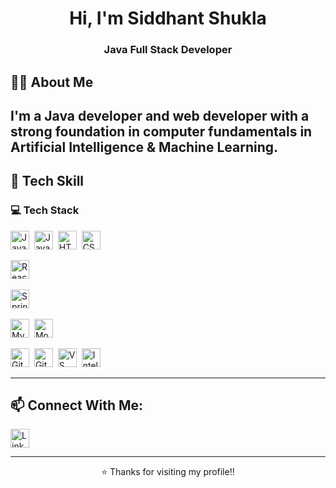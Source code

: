<h1 align="center">Hi, I'm Siddhant Shukla</h1>
<h3 align="center">Java Full Stack Developer</h3>



## 🙋‍♂️ About Me

I'm a Java developer and web developer with a strong foundation in computer fundamentals in Artificial Intelligence & Machine Learning.
---

## 🚀 Tech Skill
<p align="left">
  <h3>💻 Tech Stack</h3>
<p align="left">
  <!-- Languages -->
  <img src="https://cdn.jsdelivr.net/gh/devicons/devicon/icons/java/java-original.svg" title="Java" width="30px"/>&nbsp;
  <img src="https://cdn.jsdelivr.net/gh/devicons/devicon/icons/javascript/javascript-original.svg" title="JavaScript" width="30px"/>&nbsp;
  <img src="https://cdn.jsdelivr.net/gh/devicons/devicon/icons/html5/html5-original.svg" title="HTML5" width="30px"/>&nbsp;
  <img src="https://cdn.jsdelivr.net/gh/devicons/devicon/icons/css3/css3-original.svg" title="CSS3" width="30px"/>&nbsp;

  <!-- Frontend -->
  <img src="https://cdn.jsdelivr.net/gh/devicons/devicon/icons/react/react-original.svg" title="React" width="30px"/>&nbsp;

  <!-- Backend -->
  <img src="https://cdn.jsdelivr.net/gh/devicons/devicon/icons/spring/spring-original.svg" title="Spring Boot" width="30px"/>&nbsp;

  <!-- Database -->
  <img src="https://cdn.jsdelivr.net/gh/devicons/devicon/icons/mysql/mysql-original.svg" title="MySQL" width="30px"/>&nbsp;
  <img src="https://cdn.jsdelivr.net/gh/devicons/devicon/icons/mongodb/mongodb-original.svg" title="MongoDB" width="30px"/>&nbsp;

  <!-- Tools -->
  <img src="https://cdn.jsdelivr.net/gh/devicons/devicon/icons/git/git-original.svg" title="Git" width="30px"/>&nbsp;
  <img src="https://cdn.jsdelivr.net/gh/devicons/devicon/icons/github/github-original.svg" title="GitHub" width="30px"/>&nbsp;
  <img src="https://cdn.jsdelivr.net/gh/devicons/devicon/icons/vscode/vscode-original.svg" title="VS Code" width="30px"/>&nbsp;
  <img src="https://cdn.jsdelivr.net/gh/devicons/devicon/icons/intellij/intellij-original.svg" title="IntelliJ IDEA" width="30px"/>&nbsp;
</p>
</p>

---





## 📫 Connect With Me:
<a href="https://www.linkedin.com/in/siddhant101" target="_blank">
  <img src="https://cdn.jsdelivr.net/gh/devicons/devicon/icons/linkedin/linkedin-original.svg" width="30px" alt="LinkedIn Icon"/>
</a>



---

<p align="center">⭐️ Thanks for visiting my profile!!</p>
